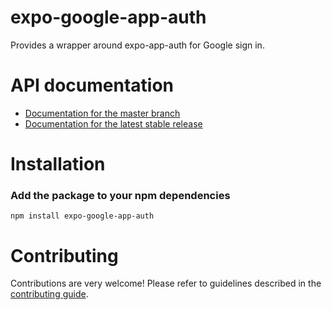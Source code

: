 # expo-google-app-auth

Provides a wrapper around expo-app-auth for Google sign in.

# API documentation

- [Documentation for the master branch](https://github.com/expo/expo/blob/master/docs/pages/versions/unversioned/sdk/google.md)
- [Documentation for the latest stable release](https://docs.expo.io/versions/latest/sdk/google/)

# Installation

### Add the package to your npm dependencies

```
npm install expo-google-app-auth
```

# Contributing

Contributions are very welcome! Please refer to guidelines described in the [contributing guide]( https://github.com/expo/expo#contributing).
